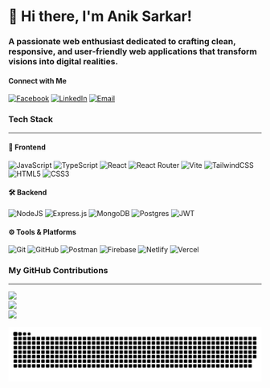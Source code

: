 <!-- About Me -->
<div align="left">

# 👋 Hi there, I'm Anik Sarkar!
### A passionate web enthusiast dedicated to crafting clean, responsive, and user-friendly web applications that transform visions into digital realities.

</div>

<!-- Social Connections -->
<div align="left">

#### Connect with Me

[![Facebook](https://img.shields.io/badge/Facebook-%231877F2.svg?logo=Facebook&logoColor=white)](https://facebook.com/beinganik.87) 
[![LinkedIn](https://img.shields.io/badge/LinkedIn-%230077B5.svg?logo=linkedin&logoColor=white)](https://linkedin.com/in/anik-sarkar-cs) 
[![Email](https://img.shields.io/badge/Email-D14836?logo=gmail&logoColor=white)](mailto:aniksarkar.cs@gmail.com)

</div>


<!-- Tech Stack -->
<div align="left">

### Tech Stack

<hr>

#### 🎨 Frontend
![JavaScript](https://img.shields.io/badge/javascript-%23323330.svg?style=for-the-badge&logo=javascript&logoColor=%23F7DF1E)
![TypeScript](https://img.shields.io/badge/typescript-%23007ACC.svg?style=for-the-badge&logo=typescript&logoColor=white) 
![React](https://img.shields.io/badge/react-%2320232a.svg?style=for-the-badge&logo=react&logoColor=%2361DAFB)
![React Router](https://img.shields.io/badge/React_Router-CA4245?style=for-the-badge&logo=react-router&logoColor=white) 
![Vite](https://img.shields.io/badge/vite-%23646CFF.svg?style=for-the-badge&logo=vite&logoColor=white) 
![TailwindCSS](https://img.shields.io/badge/tailwindcss-%2338B2AC.svg?style=for-the-badge&logo=tailwind-css&logoColor=white) 
![HTML5](https://img.shields.io/badge/html5-%23E34F26.svg?style=for-the-badge&logo=html5&logoColor=white) 
![CSS3](https://img.shields.io/badge/css3-%231572B6.svg?style=for-the-badge&logo=css3&logoColor=white)

#### 🛠 Backend
![NodeJS](https://img.shields.io/badge/node.js-6DA55F?style=for-the-badge&logo=node.js&logoColor=white) 
![Express.js](https://img.shields.io/badge/express.js-%23404d59.svg?style=for-the-badge&logo=express&logoColor=%2361DAFB) 
![MongoDB](https://img.shields.io/badge/MongoDB-%234ea94b.svg?style=for-the-badge&logo=mongodb&logoColor=white) 
![Postgres](https://img.shields.io/badge/postgres-%23316192.svg?style=for-the-badge&logo=postgresql&logoColor=white) 
![JWT](https://img.shields.io/badge/JWT-black?style=for-the-badge&logo=JSON%20web%20tokens)

#### ⚙️ Tools & Platforms
![Git](https://img.shields.io/badge/git-%23F05033.svg?style=for-the-badge&logo=git&logoColor=white) 
![GitHub](https://img.shields.io/badge/github-%23121011.svg?style=for-the-badge&logo=github&logoColor=white) 
![Postman](https://img.shields.io/badge/Postman-FF6C37?style=for-the-badge&logo=postman&logoColor=white) 
![Firebase](https://img.shields.io/badge/firebase-%23039BE5.svg?style=for-the-badge&logo=firebase) 
![Netlify](https://img.shields.io/badge/netlify-%23000000.svg?style=for-the-badge&logo=netlify&logoColor=#00C7B7) 
![Vercel](https://img.shields.io/badge/vercel-%23000000.svg?style=for-the-badge&logo=vercel&logoColor=white) 

</div>


<!-- Stats -->
<div align="left">

### My GitHub Contributions
<hr>

<img src="https://github-readme-stats.vercel.app/api?username=Anik-Sarkar-01&theme=vue-dark&hide_border=false&include_all_commits=false&count_private=true" width="55%" />
<br>
<img src="https://nirzak-streak-stats.vercel.app/?user=Anik-Sarkar-01&theme=vue_dark&hide_border=false" width="50%" />
<br>
<img src="https://github-readme-stats.vercel.app/api/top-langs/?username=Anik-Sarkar-01&theme=vue-dark&hide_border=false&include_all_commits=false&count_private=true&layout=compact" width="36%" />

</div>

<!-- Snake Animation -->
<div align="left">

![snake gif](https://github.com/Anik-Sarkar-01/Anik-Sarkar-01/blob/output/github-snake-dark.svg)

</div>
